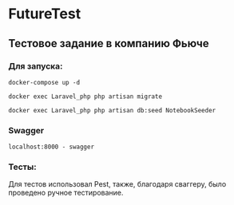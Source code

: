 # FutureTest
## Тестовое задание в компанию Фьюче

### Для запуска: 

`docker-compose up -d`

`docker exec Laravel_php php artisan migrate`

`docker exec Laravel_php php artisan db:seed NotebookSeeder`

### Swagger

`localhost:8000 - swagger`

### Тесты:
Для тестов использовал Pest, также, благодаря сваггеру, было проведено ручное тестирование.

